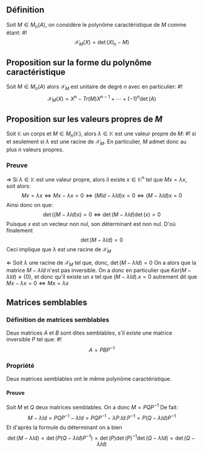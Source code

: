 ## Définition
Soit $M \in M_n(A)$, on considère le polynôme caractéristique de $M$ comme étant: #!
$$\mathcal X_M(X) = \det(XI_n-M)$$

## Proposition sur la forme du polynôme caractéristique
Soit $M\in M_n(A)$ alors $\mathcal X_M$ est unitaire de degré $n$ avec en particulier: #!
$$\mathcal X_M(X) = X^n - Tr(M)X^{n-1} + \cdots +(-1)^n\det(A)$$

## Proposition sur les valeurs propres de $M$
Soit $\mathbb K$ un corps et $M \in M_n(\mathbb K)$, alors $\lambda \in \mathbb K$ est une valeur propre de $M$: #!
si et seulement si $\lambda$ est une racine de $\mathcal X_M$. En particulier, $M$ admet donc au plus $n$ valeurs propres.

### Preuve
$\Rightarrow$
Si $\lambda \in \mathbb K$ est une valeur propre, alors il existe $x \in \mathbb K^n$ tel que $Mx = \lambda x$, soit alors:
$$Mx = \lambda x \Leftrightarrow Mx - \lambda x = 0 \Leftrightarrow (MId - \lambda Id)x =0 \Leftrightarrow (M - \lambda Id)x = 0$$
Ainsi donc on que:
$$\det((M-\lambda Id)x)  =0 \Leftrightarrow \det(M-\lambda Id)\det(x) =0$$
Puisque $x$ est un vecteur non nul, son déterminant est non nul. D'où finalement
$$\det(M -\lambda Id) = 0$$
Ceci implique que $\lambda$ est une racine de $\mathcal X_M$

$\Leftarrow$
Soit $\lambda$ une racine de $\mathcal X_M$ tel que, donc, $\det(M -\lambda Id) = 0$
On a alors que la matrice $M- \lambda Id$ n'est pas inversible.
On a donc en particulier que $Ker(M-\lambda Id) \not = \{0\}$, et donc qu'il existe un $x$ tel que
$(M-\lambda Id).x = 0$ autrement dit que $Mx - \lambda x = 0 \Leftrightarrow Mx = \lambda x$
$$\tag*{$\blacksquare$}$$

## Matrices semblables

### Définition de matrices semblables
Deux matrices $A$ et $B$ sont dites semblables, s'il existe une matrice inversible $P$ tel que: #!
$$A = PBP^{-1}$$

### Propriété
Deux matrices semblables ont le même polynôme caractéristique.

#### Preuve
Soit $M$ et $Q$ deux matrices semblables. On a donc $M = PQP^{-1}$
De fait:
$$M - \lambda Id = PQP^{-1} - \lambda Id = PQP^{-1} - \lambda P.Id.P^{-1} = P(Q-\lambda Id)P^{-1}$$
Et d'après la formule du déterminant on a bien
$$\det(M-\lambda Id) = \det(P(Q-\lambda Id)P^{-1}) = \det(P)\det(P)^{-1}\det(Q-\lambda Id) = \det(Q-\lambda Id)$$
$$\tag*{$\blacksquare$}$$
